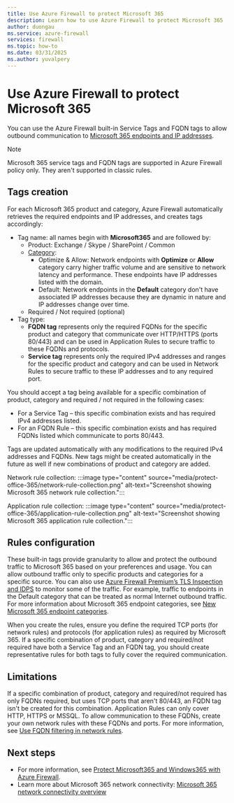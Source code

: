 ```yaml
---
title: Use Azure Firewall to protect Microsoft 365
description: Learn how to use Azure Firewall to protect Microsoft 365
author: duongau
ms.service: azure-firewall
services: firewall
ms.topic: how-to
ms.date: 03/31/2025
ms.author: yuvalpery
---
```


# Use Azure Firewall to protect Microsoft 365

You can use the Azure Firewall built-in Service Tags and FQDN tags to allow outbound communication to [Microsoft 365 endpoints and IP addresses](/microsoft-365/enterprise/urls-and-ip-address-ranges).

> [!NOTE]
> Microsoft 365 service tags and FQDN tags are supported in Azure Firewall policy only. They aren't supported in classic rules.

## Tags creation

For each Microsoft 365 product and category, Azure Firewall automatically retrieves the required endpoints and IP addresses, and creates tags accordingly:

- Tag name: all names begin with **Microsoft365** and are followed by:
   - Product: Exchange / Skype / SharePoint / Common
   - [Category](/microsoft-365/enterprise/microsoft-365-network-connectivity-principles?view=o365-worldwide#optimizing-connectivity-to-microsoft-365-services):
      - Optimize & Allow: Network endpoints with **Optimize** or **Allow** category carry higher traffic volume and are sensitive to network latency and performance. These endpoints have IP addresses listed with the domain.
      - Default: Network endpoints in the **Default** category don't have associated IP addresses because they are dynamic in nature and IP addresses change over time.
   - Required / Not required (optional)
- Tag type:
   - **FQDN tag** represents only the required FQDNs for the specific product and category that communicate over HTTP/HTTPS (ports 80/443) and can be used in Application Rules to secure traffic to these FQDNs and protocols.
   - **Service tag** represents only the required IPv4 addresses and ranges for the specific product and category and can be used in Network Rules to secure traffic to these IP addresses and to any required port.

You should accept a tag being available for a specific combination of product, category and required / not required in the following cases:
- For a Service Tag – this specific combination exists and has required IPv4 addresses listed.
- For an FQDN Rule – this specific combination exists and has required FQDNs listed which communicate to ports 80/443.

Tags are updated automatically with any modifications to the required IPv4 addresses and FQDNs. New tags might be created automatically in the future as well if new combinations of product and category are added.

Network rule collection:
:::image type="content" source="media/protect-office-365/network-rule-collection.png" alt-text="Screenshot showing Microsoft 365 network rule collection.":::

Application rule collection:
:::image type="content" source="media/protect-office-365/application-rule-collection.png" alt-text="Screenshot showing Microsoft 365 application rule collection.":::

## Rules configuration

These built-in tags provide granularity to allow and protect the outbound traffic to Microsoft 365 based on your preferences and usage. You can allow outbound traffic only to specific products and categories for a specific source. You can also use [Azure Firewall Premium’s TLS Inspection and IDPS](premium-features.md) to monitor some of the traffic. For example, traffic to endpoints in the Default category that can be treated as normal Internet outbound traffic. For more information about Microsoft 365 endpoint categories, see [New Microsoft 365 endpoint categories](/microsoft-365/enterprise/microsoft-365-network-connectivity-principles#new-office-365-endpoint-categories).

When you create the rules, ensure you define the required TCP ports (for network rules) and protocols (for application rules) as required by Microsoft 365. If a specific combination of product, category and required/not required have both a Service Tag and an FQDN tag, you should create representative rules for both tags to fully cover the required communication.

## Limitations

If a specific combination of product, category and required/not required has only FQDNs required, but uses TCP ports that aren't 80/443, an FQDN tag isn't be created for this combination. Application Rules can only cover HTTP, HTTPS or MSSQL. To allow communication to these FQDNs, create your own network rules with these FQDNs and ports. 
For more information, see [Use FQDN filtering in network rules](fqdn-filtering-network-rules.md).

## Next steps

- For more information, see [Protect Microsoft365 and Windows365 with Azure Firewall](https://techcommunity.microsoft.com/t5/azure-network-security-blog/protect-office365-and-windows365-with-azure-firewall/ba-p/3824533).
- Learn more about Microsoft 365 network connectivity: [Microsoft 365 network connectivity overview](/microsoft-365/enterprise/microsoft-365-networking-overview)

